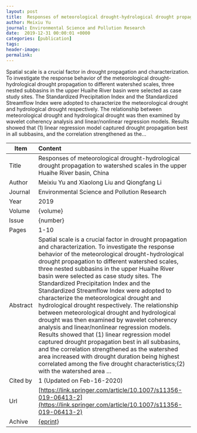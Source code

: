 ```yaml
---
layout: post
title:  Responses of meteorological drought-hydrological drought propagation to watershed scales in the upper Huaihe River basin, China
author: Meixiu Yu
journal: Environmental Science and Pollution Research
date:  2019-12-31 00:00:01 +0000
categories: [publication]
tags: 
header-image: 
permalink: 
---
```

Spatial scale is a crucial factor in drought propagation and characterization. To investigate the response behavior of the meteorological drought-hydrological drought propagation to different watershed scales, three nested subbasins in the upper Huaihe River basin were selected as case study sites. The Standardized Precipitation Index and the Standardized Streamflow Index were adopted to characterize the meteorological drought and hydrological drought respectively. The relationship between meteorological drought and hydrological drought was then examined by wavelet coherency analysis and linear/nonlinear regression models. Results showed that (1) linear regression model captured drought propagation best in all subbasins, and the correlation strengthened as the...
<!--the above is the excerpt-->
<!--more-->
<!--the following is the text-->


| Item           | Content     |
| ---------------|:------------|
| Title          | Responses of meteorological drought-hydrological drought propagation to watershed scales in the upper Huaihe River basin, China     |
| Author         | Meixiu Yu and Xiaolong Liu and Qiongfang Li    |
| Journal        | Environmental Science and Pollution Research   |
| Year           | 2019      |
| Volume         | {volume}	   |
| Issue          | {number}	   |
| Pages          | 1-10	   |
| Abstract       | Spatial scale is a crucial factor in drought propagation and characterization. To investigate the response behavior of the meteorological drought-hydrological drought propagation to different watershed scales, three nested subbasins in the upper Huaihe River basin were selected as case study sites. The Standardized Precipitation Index and the Standardized Streamflow Index were adopted to characterize the meteorological drought and hydrological drought respectively. The relationship between meteorological drought and hydrological drought was then examined by wavelet coherency analysis and linear/nonlinear regression models. Results showed that (1) linear regression model captured drought propagation best in all subbasins, and the correlation strengthened as the watershed area increased with drought duration being highest correlated among the five drought characteristics;(2) with the watershed area …	 |
| Cited by			 | 1 (Updated on Feb-16-2020)   |
| Url  					 | [https://link.springer.com/article/10.1007/s11356-019-06413-2](https://link.springer.com/article/10.1007/s11356-019-06413-2)		   |
| Achive 	       | [{eprint}]({eprint})		 |

